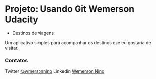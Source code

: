 # Projeto: Usando Git Wemerson Udacity

- Destinos de viagens

Um aplicativo simples para acompanhar os destinos que eu gostaria de visitar.

### Contatos

Twitter [@wmersonnino](https://twitter.com/WemersonNino)
Linkedin [Wemerson Nino](https://www.linkedin.com/in/wemerson-nino-55020b32/)
